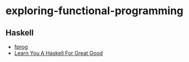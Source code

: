 # exploring-functional-programming

## Haskell
- [fprog](./haskell/fprog/README.md)
- [Learn You A Haskell For Great Good](./haskell/lyahfgg.hs)
